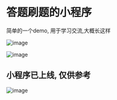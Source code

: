# 答题刷题的小程序


简单的一个demo, 用于学习交流,大概长这样

![image](https://github.com/user-attachments/assets/dda3f095-39ca-4bbb-86df-78e25601c7ec)

![image](https://github.com/user-attachments/assets/a720dea7-d508-48ec-b69b-448c219b49c1)

## 小程序已上线, 仅供参考
![image](https://github.com/user-attachments/assets/1944b29d-106c-4061-9384-8d27e58e39cc)


